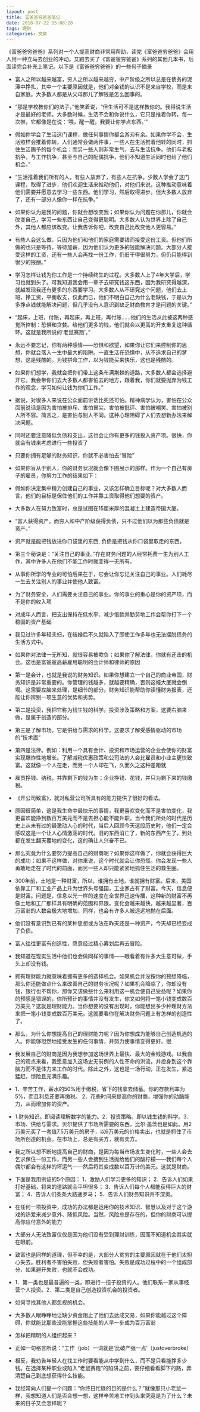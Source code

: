 ```yaml
---
layout: post
title: 富爸爸穷爸爸笔记
date: 2018-07-22 15:08:28
tags: 理财
categories: 文章
---
```


《富爸爸穷爸爸》系列对一个人提高财商非常用帮助，读完《富爸爸穷爸爸》会用人用一种立马去创业的冲动。又跑去买了《富爸爸穷爸爸》系列的其他几本书，后面读完会补充上笔记。以下是《富爸爸穷爸爸》的一些句子摘录


- 富人之所以越来越富，穷人之所以越来越穷，中产阶级之所以总是在债务的泥潭中挣扎，其中一个主要原因就是，他们对金钱的认识不是来自学校，而是来自家庭。大多数人都是从父母那儿了解钱是怎么回事的。


- “那是学校教你们的法子，”他笑着说，“但生活可不是这样教你的。我得说生活才是最好的老师。大多数时候，生活不会和你说什么，它只是推着你转，每一次推，它都像是在说：‘喂，醒一醒，我要让你学点东西。’”

- 假如你学会了生活这门课程，做任何事情你都会游刃有余。如果你学不会，生活照样会推着你转。人们通常会做两件事，一些人在生活推着他转的同时，抓住生活赐予的每个机会；而另一些人则非常生气，去与生活抗争。他们与老板抗争，与工作抗争，甚至与自己的配偶抗争，他们不知道生活同时也给了他们机会。”

- “生活推着我们所有的人，有些人放弃了，有些人在抗争。少数人学会了这门课程，取得了进步，他们欢迎生活来推动他们，对他们来说，这种推动意味着他们需要并愿意去学习一些东西。他们学习，然后取得进步。但大多数人放弃了，还有一部分人像你一样在抗争。”

- 如果你认为是我的问题，你就会想改变我；如果你认为问题在你那儿，你就会改变自己，学习一些东西让自己变得更聪明。大多数人认为世界上除了自己外，其他人都应该改变。让我告诉你吧，改变自己比改变他人更容易。”

- 有些人会这么做，只因为他们和他们的家庭需要钱而接受这份工资。但他们所做的也只是等待，等待加薪，因为他们认为更多的钱能解决问题。大部分人接受这样的工资，还有一些人会再找一份工作，仍旧干得很努力，但仍只能得到很少的报酬。”

- 学习怎样让钱为你工作是一个持续终生的过程。大多数人上了4年大学后，学习也就到头了。可我知道我会用一辈子去研究钱这东西，因为我研究得越深，就越发现我还有更多的东西要学习。大多数人从不研究这个问题，他们去上班，挣工资，平衡收支，仅此而已，他们不明白自己为什么老缺钱，于是以为多挣点钱就能解决问题，但几乎没有人意识到缺乏财商教育才是问题的关键。”


- “起床，上班，付账，再起床，再上班，再付账……他们的生活从此被这两种感觉所控制：恐惧和贪婪。给他们更多的钱，他们就会以更高的开支重复这种循环。这就是我所说的‘老鼠赛跑’。”

- 永远不要忘记，你有两种感情——恐惧和欲望，如果你让它们来控制你的思想，你就会落入一生中最大的陷阱。一直生活在恐惧中，从不追求自己的梦想，这是残酷的。为钱拼命工作，以为钱能买来快乐，这也是残酷的。

- 如果你们想学，我就会把你们带上这条布满荆棘的道路，大多数人都会选择避开它。我会带你们去大多数人都害怕去的地方，跟着我，你们就要抛弃为钱工作的观念，学习如何让钱为你们工作。”


- 据说，对很多人来说在公众面前讲话比死还可怕。精神病学认为，害怕在公众面前说话是因为害怕被排斥、害怕冒尖、害怕被批评、害怕被嘲笑、害怕被别人所不容。简言之，是害怕与别人不同。这种心理阻碍了人们去想新办法来解决问题。

- 同时还要注意降低负债和支出，这也会让你有更多的钱投入资产项。很快，你就会有钱来考虑进行一些投资了

- 只要你拥有足够的财务知识，你就不必害怕去“冒险”

- 如果你盲从于别人，你的财务状况就会像下图展示的那样。作为一个自己有房子的雇员，你努力工作的结果如下：

- 假如你决定集中精力创建自己的事业，又该怎样确立目标呢？对大多数人而言，他们的目标是保住他们的工作并靠工资取得他们想要的资产。

- 大多数人在努力致富时，总是试图在15厘米厚的混凝土上建造帝国大厦。

- “富人获得资产，而穷人和中产阶级获得负债，只不过他们以为那些负债就是资产。”

- 资产就是能把钱放进你口袋里的东西, 负债是把钱从你口袋里取走的东西。




- 第三个秘诀是：“关注自己的事业。”存在财务问题的人经常耗费一生为别人工作，其中许多人在他们不能工作时就变得一无所有。

- 从事你所学的专业的可怕后果在于，它会让你忘记关注自己的事业。人们耗尽一生去关注别人的事业并使他人致富。

- 为了财务安全，人们需要关注自己的事业。你的事业的重心是你的资产项，而不是你的收入项

- 对成年人而言，把支出保持在低水平、减少借款并勤劳地工作会帮你打下一个稳固的资产基础

- 我见过许多年轻夫妇，在结婚后不久就陷入了即使工作多年也无法摆脱债务的生活方式中。


- 如果你对法律一无所知，就很容易被欺负；如果你了解法律，你就有还击的机会。这也是富爸爸高薪雇用聪明的会计师和律师的原因

- 第一是会计，也就是我说的财务知识。如果你想建立一个自己的商业帝国，财务知识是非常重要的。你管理的钱越多，就越要精确，否则这幢大厦就会倒塌。这需要左脑来处理，是细节的部分。财务知识能帮助你读懂财务报表，还能让你辨别一项生意的优势和劣势。

- 第二是投资，我把它称为钱生钱的科学。投资涉及策略和方案，这要右脑来做，是属于创造的部分。

- 第三是了解市场，它是供给与需求的科学。这要求了解受感情驱动的市场的“技术面”

- 第四是法律。例如：利用一个具有会计、投资和市场运营的企业会使你的财富实现爆炸性地增长。了解减税优惠政策和公司法的人会比雇员和小业主更快致富。这就像一个人在走，而另一个人却在飞，久而久之这种差距就

- 雇员挣钱、纳税，并靠剩下的钱为生；企业挣钱、花钱，并只为剩下来的钱缴税。

- 《开公司致富》，就对私营公司所具有的能力提供了很好的看法。

- 原因很简单，这是我生命中最快乐的事情，我更喜欢变化而不是害怕变化，我更喜欢能挣到数百万美元而不是去担心能不能升职。当今我们所处的时代是历史上从未有过的最激动人心的时代，当后人回顾今天这段历史时，他们一定会感叹这是一个让人心情激荡的时代。旧的东西消亡了，新的东西产生了，到处都在发生翻天覆地的变化，这的确让人兴奋不已。

- 那么究竟为什么要努力提高自己的财商呢？如果你这样做了，你就会获得巨大的成功；如果不这样做，对你来说，这个时代就会让你恐慌。你会发现一些人勇敢地走在了时代的前面，而另一些人却只能紧紧地抓住生活的救生圈。

- 300年前，土地是一种财富，所以，谁拥有土地，谁就拥有财富。后来，美国依靠工厂和工业产品上升为世界头号强国，工业家占有了财富。今天，信息便是财富。问题是，信息以光一样的速度在全世界迅速传播，这种新的财富不再像土地和工厂那样具有明确的范围和界限。变化会越来越快，越来越显著，百万富翁的人数会极大地增加，同样，也会有许多人被远远地抛在后面。

- 他们没有意识到已有的某种思想或方法在昨天还是一种资产，今天却已经变成了负债。

- 富人往往更富有创造性，愿意经过精心筹划后再去冒险。

- 我知道在现实生活中他们也会做同样的事情——眼看着有许多大生意可做，手头上却没有钱。

- 拥有理财能力就意味着拥有更多的选择机会。如果机会并没按你的预想降临，那么你还能做点什么来改善自己的财务状况呢？如果机会降临了，你却没有钱，银行也不帮你，那你又该做些什么来利用这一机会使自己受益呢？如果你的预感是错误的，你所预计的事情并没有发生，你又如何将一笔小钱变成数百万美元？这就是理财能力。当你想要的没有出现时，你能想出多少种理财方法来把一笔小钱变成数百万美元。这就要看你在解决财务问题上有怎样的创造性了。

- 那么，为什么你想提高自己的理财能力呢？因为你想成为能够自己创造机遇的人。你能够坦然地接受发生的任何事情，并努力使事情变得更好。很

- 我发展自己的财商是因为我想参加这场世界上最快、最大的金钱游戏。以我自己的观点来看，我愿意加入这场史无前例的人性革命的洪流，并投身到这个靠脑力而不是体力来工作的时代。除此之外，这也是一场行动，正在发生，紧追猛赶，惊险且充满乐趣。

- 1．辛苦工作，薪水的50%用于缴税，省下的钱拿去储蓄。你的存款利率为5%，而且利息还要再缴税。
2．花些时间来提高你的财商，增强你的动脑能力，从而增加你的资产。

- 1.财务知识。即阅读理解数字的能力。2．投资策略。即以钱生钱的科学。3．市场、供给与需求。贝尔提供了市场所需要的东西，比尔·盖茨也是如此。用2万美元买了一套值7.5万美元的房子，以6万美元的价格卖出，也就是抓住了市场所创造的机会。在市场上，总是有买方，就有卖方。

- 我之所以想不断地提高自己的财商，是因为每当市场发生变化时，一些人会去乞求保住一份工作，而另一些人会接到生活抛给他们的酸柠檬——我们每个人偶尔都会有这样的坏运气——然后将其变成数以百万计的美元。这就是财商。

- 下面是我用例证的5个原因：
1．激励人们学习更多的知识；
2．告诉人们如果打好基础，将来的道路就会平坦很多；
3．告诉人们每个人都能获得巨大的财富；
4．告诉人们条条大路通罗马；
5．告诉人们财务知识并不深奥。

- 在任何一项投资中，成功的办法都是运用你的技术知识、智慧以及对于这个游戏的热爱来减少意外、降低风险。当然，风险总是存在的，但你的财商可以提高你应付意外的能力


- 大部分人无法致富仅仅是因为他们没有受到理财训练，因而不知道机会其实就在眼前。

- 致富也是同样的道理，但不幸的是，大部分人贫穷的主要原因就在于他们太担心失去。胜利者不害怕失败，但失败者害怕。失败是成功过程中的一个组成部分，如果避开失败，也就不会成功。

- 1．第一类也是最普遍的一类，即进行一揽子投资的人。他们联系一家从事经营个人投资。2．第二类是自己创造投资机会的投资者。

- 如何寻找其他人都忽视的机会。

- 大多数人眼睁睁地让缺少资金阻止了他们去达成交易，如果你能越过这个障碍，你就能比那些没能掌握这些技能的人早一步成为百万富翁

- 怎样把精明的人组织起来？


- 正如一句格言所说：“工作（job）一词就是‘比破产强一点’（justoverbroke）

- 相反，我劝告年轻人在找工作时要看能从中学到什么，而不是只看能挣多少钱。在选择某种职业或陷入“老鼠赛跑”的陷阱之前，要仔细看看脚下的路，弄清楚自己到底想获得什么技能。

- 我经常向人们提一个问题：“你终日忙碌的目的是什么？”就像那只小老鼠一样，我想知道人们是否会想一想，这样辛苦地工作到头来究竟是为了什么？未来的日子又会怎样呢？